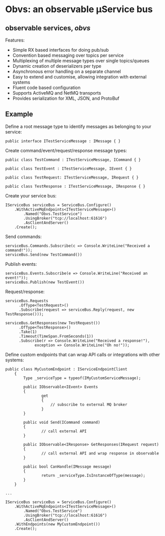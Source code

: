 ﻿
# Obvs: an observable µService bus
## observable services, *obvs*

Features:

* Simple RX based interfaces for doing pub/sub
* Convention based messaging over topics per service
* Multiplexing of multiple message types over single topics/queues
* Dynamic creation of deserializers per type
* Asynchronous error handling on a separate channel
* Easy to extend and customise, allowing integration with external systems
* Fluent code based configuration
* Supports ActiveMQ and NetMQ transports
* Provides serialization for XML, JSON, and ProtoBuf

## Example

Define a root message type to identify messages as belonging to your service:

	public interface ITestServiceMessage : IMessage { }

Create command/event/request/response message types:

	public class TestCommand : ITestServiceMessage, ICommand { }

	public class TestEvent : ITestServiceMessage, IEvent { }

	public class TestRequest: ITestServiceMessage, IRequest { }
	
	public class TestResponse : ITestServiceMessage, IResponse { }

Create your service bus:

	IServiceBus serviceBus = ServiceBus.Configure()
        .WithActiveMqEndpoints<ITestServiceMessage>()
            .Named("Obvs.TestService")
            .UsingBroker("tcp://localhost:61616")
            .AsClientAndServer()
        .Create();

Send commands:

	serviceBus.Commands.Subscribe(c => Console.WriteLine("Received a command!"));
	serviceBus.Send(new TestCommand())

Publish events:

	serviceBus.Events.Subscribe(e => Console.WriteLine("Received an event!"));
	serviceBus.Publish(new TestEvent())
	
Request/response:

	serviceBus.Requests
		  .OfType<TestRequest>()
		  .Subscribe(request => serviceBus.Reply(request, new TestResponse()));
	
	serviceBus.GetResponses(new TestRequest())
		  .OfType<TestResponse>()
		  .Take(1)
		  .Timeout(TimeSpan.FromSeconds(1))
		  .Subscribe(r => Console.WriteLine("Received a response!"), 
		  	     exception => Console.WriteLine("Oh no!"));

Define custom endpoints that can wrap API calls or integrations with other systems:
	
	public class MyCustomEndpoint : IServiceEndpointClient
    	{
        	Type _serviceType = typeof(IMyCustomServiceMessage);

        	public IObservable<IEvent> Events
        	{
            		get
            		{
                		// subscribe to external MQ broker
            		}
        	}

        	public void Send(ICommand command)
        	{
            		// call external API
        	}

        	public IObservable<IResponse> GetResponses(IRequest request)
        	{
            		// call external API and wrap response in observable
        	}

        	public bool CanHandle(IMessage message)
        	{
            		return _serviceType.IsInstanceOfType(message);
        	}
    	}
		
	...

	IServiceBus serviceBus = ServiceBus.Configure()
		.WithActiveMqEndpoints<ITestServiceMessage>()
            .Named("Obvs.TestService")
            .UsingBroker("tcp://localhost:61616")
            .AsClientAndServer()
		.WithEndpoints(new MyCustomEndpoint())
		.Create();
